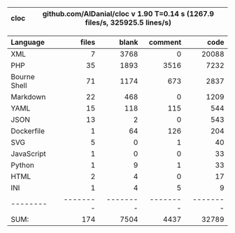
cloc|github.com/AlDanial/cloc v 1.90  T=0.14 s (1267.9 files/s, 325925.5 lines/s)
--- | ---

Language|files|blank|comment|code
:-------|-------:|-------:|-------:|-------:
XML|7|3768|0|20088
PHP|35|1893|3516|7232
Bourne Shell|71|1174|673|2837
Markdown|22|468|0|1209
YAML|15|118|115|544
JSON|13|2|0|543
Dockerfile|1|64|126|204
SVG|5|0|1|40
JavaScript|1|0|0|33
Python|1|9|1|33
HTML|2|4|0|17
INI|1|4|5|9
--------|--------|--------|--------|--------
SUM:|174|7504|4437|32789
